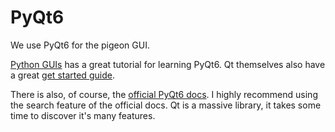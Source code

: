 # PyQt6

We use PyQt6 for the pigeon GUI.

[Python GUIs](https://www.pythonguis.com/topics/pyqt6/) has a great tutorial
for learning PyQt6. Qt themselves also have a great [get started
guide](https://doc.qt.io/qtforpython-6/quickstart.html#quick-start).

There is also, of course, the [official PyQt6
docs](https://doc.qt.io/qtforpython-6/). I highly recommend using the search
feature of the official docs. Qt is a massive library, it takes some time to
discover it's many features.

